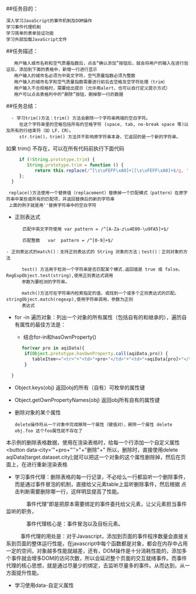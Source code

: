 ##任务目的：

    深入学习JavaScript的事件机制及DOM操作
    学习事件代理机制
    学习简单的表单验证功能
    学习外部加载JavaScript文件
    
##任务描述：

       用户输入城市名称和空气质量指数后，点击“确认添加”按钮后，就会将用户的输入在进行验证后，添加到下面的表格中，新增一行进行显示
       用户输入的城市名必须为中英文字符，空气质量指数必须为整数
       用户输入的城市名字和空气质量指数需要进行前后去空格及空字符处理（trim）
       用户输入不合规格时，需要给出提示（允许用alert，也可以自行定义提示方式）
       用户可以点击表格列中的“删除”按钮，删掉那一行的数据
       
       
##任务总结：

      - 学习trim()方法：trim() 方法会删除一个字符串两端的空白字符。
         在这个字符串里的空格包括所有的空格字符 (space, tab, no-break space 等)以及所有的行结束符（如 LF，CR）。
         str.trim()，trim() 方法并不影响原字符串本身，它返回的是一个新的字符串。
         
 如果 trim() 不存在，可以在所有代码前执行下面代码
         
  ```javascript
       if (!String.prototype.trim) {
          String.prototype.trim = function () {
             return this.replace(/^[\s\uFEFF\xA0]+|[\s\uFEFF\xA0]+$/g, '');
       };
    }
 ```
     replace()方法使用一个替换值（replacement）替换掉一个匹配模式（pattern）在原字符串中某些或所有的匹配项，并返回替换后的新的字符串
     上面的例子就是用''替换字符串中的空白字符
     
   - 正则表达式
   
            匹配中英文字符使用 var pattern = /^[A-Za-z\u4E00-\u9FA5]+$/
            
            匹配整数   var  pattern = /^[0-9]+$/
            
    - 正则表达式的match()：支持正则表达式的 String 对象的方法；test()：正则对象的方法
   
          test() 方法用于检测一个字符串是否匹配某个模式.返回值是 true 或 false。RegExpObject.test(string),使用正则表达式调用
          参数为要检测的字符串。
          
          match()方法可在字符串内检索指定的值，或找到一个或多个正则表达式的匹配。stringObject.match(regexp),使用字符串调用，参数为正则
          表达式
          
- for -in 遍历对象：列出一个对象的所有属性（包括自有的和继承的），遍历自有属性的最佳方法是：
  
    - 结合for-in和hasOwnProperty()
      
 ```javascript
       for(var pro in aqiData){
        if(Object.prototype.hasOwnProperty.call(aqiData,pro)) {
           tableItem+="<tr>"+"<td>"+pro+"</td>"+"<td>"+aqiData[pro]+"</td>"+"<td>"+"<button data-city='"+pro+"''>"+"删除"+"</button>"+"</td>";
        }
   	  
   }
```
  - Object.keys(obj) 返回obj的所有（自有）可枚举的属性键
  - Object.getOwnPropertyNames(obj) 返回obj所有自有的属性键
  
  - 删除对象的某个属性 
  
        delete操作符从一个对象中完成移除一个属性（键值对），删除一个属性 delete obj.foo 这个foo属性就不存在了
        
  本示例的删除表格数据，使用在渲染表格时，给每一个行添加一个自定义属性<button data-city='"+pro+"''>"+"删除"+"</button>
  所以，删除时，直接使用delete aqiData[target.dataset.city];就可以把这一个对象的这个属性删除掉，然后在页面上，在进行重新渲染表格
        
        
- 学习事件代理：删除表格的每一行记录，不必给么一行都监听一个删除事件，而是通过事件冒泡的机制，直接给父元素table上监听删除事件，然后根据
  点击判断需要删除哪一行，这样明显提高了性能。
  
               事件代理”即是把原本需要绑定的事件委托给父元素，让父元素担当事件监听的职务，
               
               事件代理核心是：事件冒泡以及目标元素。
               
           事件代理的用处是：对于Javascript，添加到页面的事件程序数量会直接关系到页面的整体运行性能，在javascript中每个函数都是对象，都会在内存中占用一定的空间，对象越多性能就越差，还有，DOM操作是十分消耗性能的，添加多个事件就会增多DOM的访问次数，所以会延迟整个页面的交互就绪事件。而事件代理的核心思想，就是通过尽量少的绑定，去监听尽量多的事件。从而达到，从一方面提升性能。
  
- 学习使用data-自定义属性
